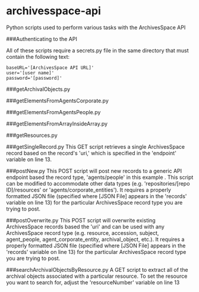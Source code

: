 # archivesspace-api
Python scripts used to perform various tasks with the ArchivesSpace API

###Authenticating to the API

All of these scripts require a secrets.py file in the same directory that must contain the following text:

	baseURL='[ArchivesSpace API URL]'
	user='[user name]'
	password='[password]'


###getArchivalObjects.py

###getElementsFromAgentsCorporate.py

###getElementsFromAgentsPeople.py

###getElementsFromArrayInsideArray.py

###getResources.py

###getSingleRecord.py
This GET script retrieves a single ArchivesSpace record based on the record's 'uri,' which is specified in the 'endpoint' variable on line 13.

###postNew.py
This POST script will post new records to a generic API endpoint based the record type, 'agents/people' in this example .  This script can be modified to accommodate other data types (e.g. 'repositories/[repo ID]/resources' or 'agents/corporate_entities'). It requires a properly formatted JSON file (specified where [JSON File] appears in the 'records' variable on line 13) for the particular ArchivesSpace record type you are trying to post.  

###postOverwrite.py
This POST script will overwrite existing ArchivesSpace records based the 'uri' and can be used with any ArchivesSpace record type (e.g. resource, accession, subject, agent_people, agent_corporate_entity, archival_object, etc.). It requires a properly formatted JSON file (specified where [JSON File] appears in the 'records' variable on line 13) for the particular ArchivesSpace record type you are trying to post. 

###searchArchivalObjectsByResource.py
A GET script to extract all of the archival objects associated with a particular resource. To set the resource you want to search for, adjust the 'resourceNumber' variable on line 13
